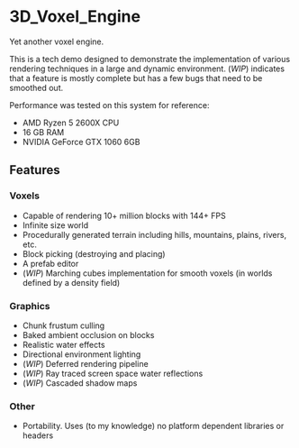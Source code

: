 # 3D_Voxel_Engine
Yet another voxel engine.

This is a tech demo designed to demonstrate the implementation of various rendering techniques in a large and dynamic environment.
(*WIP*) indicates that a feature is mostly complete but has a few bugs that need to be smoothed out. 

Performance was tested on this system for reference:
- AMD Ryzen 5 2600X CPU
- 16 GB RAM
- NVIDIA GeForce GTX 1060 6GB

## Features
### Voxels
- Capable of rendering 10+ million blocks with 144+ FPS
- Infinite size world
- Procedurally generated terrain including hills, mountains, plains, rivers, etc.
- Block picking (destroying and placing)
- A prefab editor
- (*WIP*) Marching cubes implementation for smooth voxels (in worlds defined by a density field)

### Graphics
- Chunk frustum culling
- Baked ambient occlusion on blocks
- Realistic water effects
- Directional environment lighting
- (*WIP*) Deferred rendering pipeline
- (*WIP*) Ray traced screen space water reflections
- (*WIP*) Cascaded shadow maps

### Other
- Portability. Uses (to my knowledge) no platform dependent libraries or headers
